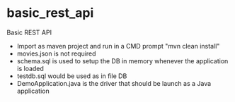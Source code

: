 # basic_rest_api
Basic REST API

- Import as maven project and run in a CMD prompt "mvn clean install"
- movies.json is not required
- schema.sql is used to setup the DB in memory whenever the application is loaded
- testdb.sql would be used as in file DB
- DemoApplication.java is the driver that should be launch as a Java application
